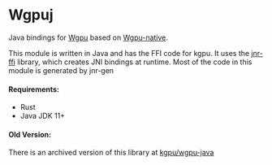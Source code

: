 # Wgpuj
Java bindings for [Wgpu](https://github.com/gfx-rs/wgpu) based on
[Wgpu-native](https://github.com/gfx-rs/wgpu-native). 

This module is written in Java and has the FFI code for kgpu. It uses the [jnr-ffi](https://github.com/jnr/jnr-ffi) library,
which creates JNI bindings at runtime. Most of the code in this module is generated by jnr-gen

#### Requirements:
- Rust 
- Java JDK 11+

#### Old Version:
There is an archived version of this library at
 [kgpu/wgpu-java](https://github.com/kgpu/wgpu-java)
